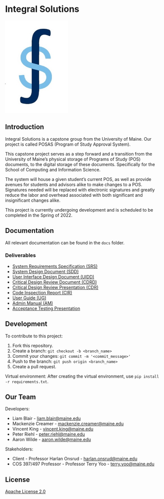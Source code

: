 # Integral Solutions

<img src="src/static/IntegralSolutionsLogo.jpg?raw=true" height="300"/>

## Introduction

Integral Solutions is a capstone group from the University of Maine. Our project is called POSAS (Program of Study Approval System).

This capstone project serves as a step forward and a transition from the University of Maine’s physical storage of Programs of Study (POS) documents, to the digital storage of these documents. Specifically for the School of Computing and Information Science.

The system will house a given student’s current POS, as well as provide avenues for students and advisors alike to make changes to a POS. Signatures needed will be replaced with electronic signatures and greatly reduce the labor and overhead associated with both significant and insignificant changes alike.

This project is currently undergoing development and is scheduled to be completed in the Spring of 2022.

## Documentation

All relevant documentation can be found in the `docs` folder.

### Deliverables

* [System Requirements Specification (SRS)](docs/SRS-Version5.pdf)
* [System Design Document (SDD)](docs/SDD-Version1.pdf)
* [User Interface Design Document (UIDD)](docs/UIDD-Version1.pdf)
* [Critical Design Review Document (CDRD)](docs/CDRD-Version1.pdf)
* [Critical Design Review Presentation (CDR)](docs/CDR-Presentation.pdf)
* [Code Inspection Report (CIR)](docs/CIR-Version1.pdf)
* [User Guide (UG)](docs/UserGuide-Version1.pdf)
* [Admin Manual (AM)](docs/AdministratorManual-Version1.pdf)
* [Acceptance Testing Presentation](docs/AcceptanceTest-Presentation.pdf)

## Development

To contribute to this project:

1. Fork this repository.
2. Create a branch: `git checkout -b <branch_name>`
3. Commit your changes: `git commit -m '<commit_message>'`
4. Push to the branch: `git push origin <branch_name>`
5. Create a pull request.

Virtual environment:
After creating the virtual environment, use `pip install -r requirements.txt`.

## Our Team

Developers:

* Liam Blair - liam.blair@maine.edu
* Mackenzie Creamer - mackenzie.creamer@maine.edu
* Vincent King - vincent.king@maine.edu
* Peter Riehl - peter.riehl@maine.edu
* Aaron Wilde - aaron.wilde@maine.edu

Stakeholders:

* Client - Professor Harlan Onsrud - harlan.onsrud@maine.edu
* COS 397/497 Professor - Professor Terry Yoo - terry.yoo@maine.edu

## License

[Apache License 2.0](LICENSE)

